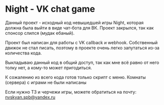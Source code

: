 # Night - VK chat game
Данный проект - исходный код невышедшей игры Night, которая должна была выйти в виде чат-бота для ВК.
Проект закрылся, так как спонсор слился (мудак ебаный).

Проект был написан для работы с VK callback и webhook.
Собственный движок не стал писать, поэтому в проекте очень легко запутаться из-за количества кода.

Выкладываю данный код в общий доступ, так как мне всё равно от него толку нет, а кому-то может пригодиться.

К сожалению из всего кода готов только скрипт с меню. Комнаты (сервера) с играми не были написаны

Если нужно ТЗ и черчежи игры, можете обратиться на почту:
nvskyan.spb@yandex.ru
